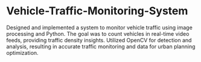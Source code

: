 # Vehicle-Traffic-Monitoring-System
Designed and implemented a system to monitor vehicle traffic using image processing and Python. The goal was to count vehicles in real-time video feeds, providing traffic density insights. Utilized OpenCV for detection and analysis, resulting in accurate traffic monitoring and data for urban planning optimization.

